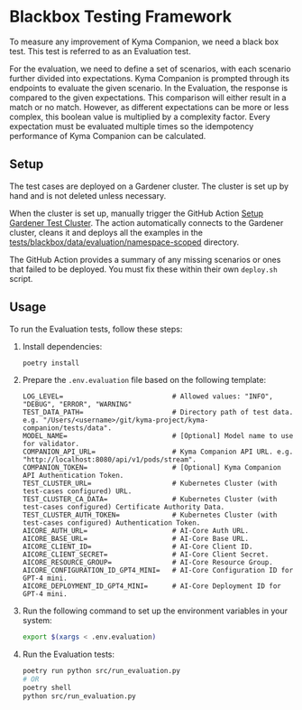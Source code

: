 # Blackbox Testing Framework

To measure any improvement of Kyma Companion, we need a black box test. This test is referred to as an Evaluation test.

For the evaluation, we need to define a set of scenarios, with each scenario further divided into expectations. Kyma Companion is prompted through its endpoints to evaluate the given scenario. In the Evaluation, the response is compared to the given expectations. This comparison will either result in a match or no match. However, as different expectations can be more or less complex, this boolean value is multiplied by a complexity factor. Every expectation must be evaluated multiple times so the idempotency performance of Kyma Companion can be calculated.

## Setup

The test cases are deployed on a Gardener cluster. The cluster is set up by hand and is not deleted unless necessary.

When the cluster is set up, manually trigger the GitHub Action [Setup Gardener Test Cluster](https://github.com/kyma-project/kyma-companion/actions/workflows/setup-test-cluster.yaml).
The action automatically connects to the Gardener cluster, cleans it and deploys all the examples in the [tests/blackbox/data/evaluation/namespace-scoped](../../tests/blackbox/data/evaluation/namespace-scoped) directory.

The GitHub Action provides a summary of any missing scenarios or ones that failed to be deployed. You must fix these within their own `deploy.sh` script.

## Usage

To run the Evaluation tests, follow these steps:

1. Install dependencies:

    ```bash
    poetry install
    ```

2. Prepare the `.env.evaluation` file based on the following template:

    ```
   LOG_LEVEL=                           # Allowed values: "INFO", "DEBUG", "ERROR", "WARNING"
   TEST_DATA_PATH=                      # Directory path of test data. e.g. "/Users/<username>/git/kyma-project/kyma-companion/tests/data".
   MODEL_NAME=                          # [Optional] Model name to use for validator.
   COMPANION_API_URL=                   # Kyma Companion API URL. e.g. "http://localhost:8080/api/v1/pods/stream".
   COMPANION_TOKEN=                     # [Optional] Kyma Companion API Authentication Token.
   TEST_CLUSTER_URL=                    # Kubernetes Cluster (with test-cases configured) URL.
   TEST_CLUSTER_CA_DATA=                # Kubernetes Cluster (with test-cases configured) Certificate Authority Data.
   TEST_CLUSTER_AUTH_TOKEN=             # Kubernetes Cluster (with test-cases configured) Authentication Token.
   AICORE_AUTH_URL=                     # AI-Core Auth URL.
   AICORE_BASE_URL=                     # AI-Core Base URL.
   AICORE_CLIENT_ID=                    # AI-Core Client ID.
   AICORE_CLIENT_SECRET=                # AI-Core Client Secret.
   AICORE_RESOURCE_GROUP=               # AI-Core Resource Group.
   AICORE_CONFIGURATION_ID_GPT4_MINI=   # AI-Core Configuration ID for GPT-4 mini.
   AICORE_DEPLOYMENT_ID_GPT4_MINI=      # AI-Core Deployment ID for GPT-4 mini.
    ```

3. Run the following command to set up the environment variables in your system:

    ```bash
    export $(xargs < .env.evaluation)
    ```

4. Run the Evaluation tests:

    ```bash
   poetry run python src/run_evaluation.py
   # OR
   poetry shell
   python src/run_evaluation.py
    ```

